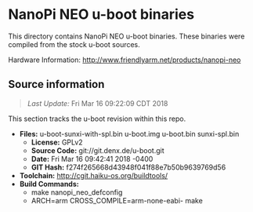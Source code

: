 NanoPi NEO u-boot binaries
===================

This directory contains NanoPi NEO u-boot binaries.
These binaries were compiled from the stock u-boot sources.

Hardware Information: <http://www.friendlyarm.net/products/nanopi-neo>

Source information
-------------
> *Last Update:* Fri Mar 16 09:22:09 CDT 2018

This section tracks the u-boot revision within this repo.

* **Files:**  u-boot-sunxi-with-spl.bin u-boot.img u-boot.bin sunxi-spl.bin
  * **License:** GPLv2
  * **Source Code:** git://git.denx.de/u-boot.git
  * **Date:** Fri Mar 16 09:42:41 2018 -0400
  * **GIT Hash:** f274f265668d43948f041f88e7b50b9639769d56
* **Toolchain:** http://cgit.haiku-os.org/buildtools/
* **Build Commands:**
  * make nanopi_neo_defconfig
  * ARCH=arm CROSS_COMPILE=arm-none-eabi- make

